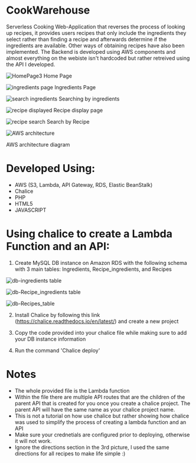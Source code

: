 # CookWarehouse
Serverless Cooking Web-Application that reverses the process of looking up recipes, it provides users recipes that only include the ingredients they select rather than finding a recipe and afterwards determine if the ingredients are available. Other ways of obtaining recipes have also been implemented. The Backend is developed using AWS components and almost everything on the webiste isn't hardcoded but rather retreived using the API I developed. 


![HomePage3](https://user-images.githubusercontent.com/42480955/57983179-c62f7400-7a03-11e9-9465-b985879b3ada.PNG)
Home Page

![ingredients page](https://user-images.githubusercontent.com/42480955/57983180-c62f7400-7a03-11e9-98d4-ddae462fcdaa.PNG)
Ingredients Page

![search ingredients](https://user-images.githubusercontent.com/42480955/57983183-c6c80a80-7a03-11e9-9124-819e6f3d89f4.PNG)
Searching by ingredients 

![recipe displayed](https://user-images.githubusercontent.com/42480955/57983181-c6c80a80-7a03-11e9-94d9-7645a1aea88a.PNG)
Recipe display page

![recipe search](https://user-images.githubusercontent.com/42480955/57983182-c6c80a80-7a03-11e9-9e95-0e194d99f821.PNG)
Search by Recipe

![AWS architecture](https://user-images.githubusercontent.com/42480955/57983237-5e2d5d80-7a04-11e9-84c9-1cdac1a359b4.PNG)

AWS architecture diagram


# Developed Using:
  - AWS (S3, Lambda, API Gateway, RDS, Elastic BeanStalk)
  - Chalice
  - PHP
  - HTML5
  - JAVASCRIPT
    
# Using chalice to create a Lambda Function and an API: 
  1. Create MySQL DB instance on Amazon RDS with the following schema with 3 main tables: Ingredients, Recipe_ingredients, and Recipes
  
  ![db-ingredients table](https://user-images.githubusercontent.com/42480955/57982799-cbd68b00-79fe-11e9-9102-6f3d1576d104.PNG)
  
  ![db-Recipe_ingredients table](https://user-images.githubusercontent.com/42480955/57982800-cc6f2180-79fe-11e9-87b1-be8ee1132b44.PNG)
  
  ![db-Recipes_table](https://user-images.githubusercontent.com/42480955/57982801-cc6f2180-79fe-11e9-9ee6-d4f429dfae0b.PNG)

  2. Install Chalice by following this link (https://chalice.readthedocs.io/en/latest/) and create a new project
  
  3. Copy the code provided into your chalice file while making sure to add your DB instance information 
  
  4. Run the command 'Chalice deploy'
  
# Notes
  - The whole provided file is the Lambda function
  - Within the file there are multiple API routes that are the children of the parent API that is created for you once you create a chalice project. The parent API will have the same name as your chalice project name.
  - This is not a tutorial on how use chalice but rather showing how chalice was used to simplify the process of creating a lambda function and an API 
  - Make sure your crednetials are configured prior to deploying, otherwise it will not work.
  - Ignore the directions section in the 3rd picture, I used the same directions for all recipes to make life simple :)


